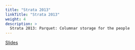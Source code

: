 ```yaml
---
title: "Strata 2013"
linkTitle: "Strata 2013"
weight: 4
description: >
  Strata 2013: Parquet: Columnar storage for the people
---
```


[Slides](https://www.slideshare.net/julienledem/parquet-stratany-hadoopworld2013)
